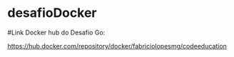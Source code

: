 # desafioDocker
#Link Docker hub do Desafio Go:

https://hub.docker.com/repository/docker/fabriciolopesmg/codeeducation
